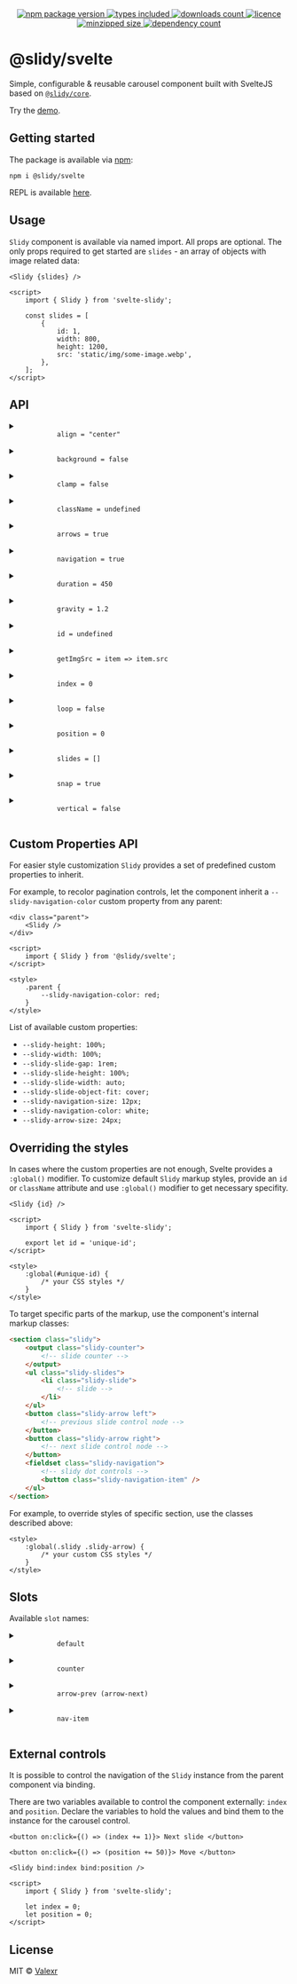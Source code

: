 <div align="center">
    <a href="https://www.npmjs.com/package/@slidy/svelte">
        <img alt="npm package version" src="https://img.shields.io/npm/v/@slidy/svelte?style=flat-square" />
    </a>
    <a href="https://www.npmjs.com/package/@slidy/svelte">
        <img alt="types included" src="https://img.shields.io/npm/types/@slidy/svelte?style=flat-square" />
    </a>
    <a href="https://www.npmjs.com/package/@slidy/svelte">
        <img alt="downloads count" src="https://img.shields.io/npm/dm/@slidy/svelte?style=flat-square" />
    </a>
    <a href="https://www.npmjs.com/package/@slidy/svelte">
        <img alt="licence" src="https://img.shields.io/npm/l/@slidy/svelte?style=flat-square" />
    </a>
    <a href="https://img.shields.io/bundlephobia/minzip/@slidy/svelte?style=flat-square">
        <img alt="minzipped size" src="https://badgen.net/bundlephobia/minzip/@slidy/svelte/" />
    </a>
    <a href="https://bundlephobia.com/package/@slidy/svelte">
        <img alt="dependency count" src="https://badgen.net/bundlephobia/dependency-count/@slidy/svelte/" />
    </a>
</div>

# @slidy/svelte

Simple, configurable & reusable carousel component built with SvelteJS based on [`@slidy/core`](https://github.com/Valexr/slidy/tree/master/packages/core).

Try the [demo](https://valexr.github.io/Slidy).

## Getting started

The package is available via [npm](https://www.npmjs.com/package/@slidy/svelte):

```
npm i @slidy/svelte
```

REPL is available
[here](https://svelte.dev/repl/de699aa1f8c04874b0402352ac93df96).

## Usage

`Slidy` component is available via named import. All props are optional. The only props required to get started are `slides` - an array of objects with image related data:

```svelte
<Slidy {slides} />

<script>
    import { Slidy } from 'svelte-slidy';

    const slides = [
        {
            id: 1,
            width: 800,
            height: 1200,
            src: 'static/img/some-image.webp',
        },
    ];
</script>
```

## API

<details>
    <summary>
        <code>
            align = "center"
        </code>
    </summary>

Controls the position of the `snap` points to align the slides after the scrolling operation has completed.

</details>

<details>
    <summary>
        <code>
            background = false
        </code>
    </summary>

Instead of creating `<img />` HTML tags for slide images, uses CSS `background-image` property.

</details>

<details>
    <summary>
        <code>
            clamp = false
        </code>
    </summary>

Controls the inertia of the scrolling between the slides.

</details>

<details>
    <summary>
        <code>
            className = undefined
        </code>
    </summary>

Sets the `class` on the parent node.

</details>

<details>
    <summary>
        <code>
            arrows = true
        </code>
    </summary>

Renders the `arrow` button controls for accessible slide management. Removing the controls is not recommened for accessibility.

</details>

<details>
    <summary>
        <code>
            navigation = true
        </code>
    </summary>

Renders the navigation controls for pagination-like slide management.

</details>

<details>
    <summary>
        <code>
            duration = 450
        </code>
    </summary>

The duration value for slide transitions.

</details>

<details>
    <summary>
        <code>
            gravity = 1.2
        </code>
    </summary>

Controls the `gravity` value for more granular control over inertia of the scrolling operation.

</details>

<details>
    <summary>
        <code>
            id = undefined
        </code>
    </summary>

Sets the `id` attribute on component's parent node.

</details>

<details>
    <summary>
        <code>
            getImgSrc = item => item.src
        </code>
    </summary>

The slide's `src` attribute builder function. Useful, when the `src` is build from metadata, like an `url`.

</details>

<details>
    <summary>
        <code>
            index = 0
        </code>
    </summary>

Stores the index of the current slide. Usefull with binding for external controls. More at [External Controls](#external-controls).

</details>

<details>
    <summary>
        <code>
            loop = false
        </code>
    </summary>

Makes the slideshow continious. Not recommended for better performance.

</details>

<details>
    <summary>
        <code>
            position = 0
        </code>
    </summary>

Stores the current position value of the carousel. Usefull with binding for external controls. More at [External Controls](#external-controls).

</details>

<details>
    <summary>
        <code>
            slides = []
        </code>
    </summary>

An array of objects with slide image related metadata such as `src`, `alt`, etc.

</details>

<details>
    <summary>
        <code>
            snap = true
        </code>
    </summary>

Enforces the scroll positions that a scroll container's scrollport may end after a scrolling operation has completed.

</details>

<details>
    <summary>
        <code>
            vertical = false
        </code>
    </summary>

Sets the carousel into the vertical orientation.

</details>

## Custom Properties API

For easier style customization `Slidy` provides a set of predefined custom properties to inherit.

For example, to recolor pagination controls, let the component inherit a `--slidy-navigation-color` custom property from any parent:

```svelte
<div class="parent">
    <Slidy />
</div>

<script>
    import { Slidy } from '@slidy/svelte';
</script>

<style>
    .parent {
        --slidy-navigation-color: red;
    }
</style>
```

List of available custom properties:

-   `--slidy-height: 100%;`
-   `--slidy-width: 100%;`
-   `--slidy-slide-gap: 1rem;`
-   `--slidy-slide-height: 100%;`
-   `--slidy-slide-width: auto;`
-   `--slidy-slide-object-fit: cover;`
-   `--slidy-navigation-size: 12px;`
-   `--slidy-navigation-color: white;`
-   `--slidy-arrow-size: 24px;`

## Overriding the styles

In cases where the custom properties are not enough, Svelte provides a `:global()` modifier. To customize default `Slidy` markup styles, provide an `id` or `className` attribute and use `:global()` modifier to get necessary specifity.

```svelte
<Slidy {id} />

<script>
    import { Slidy } from 'svelte-slidy';

    export let id = 'unique-id';
</script>

<style>
    :global(#unique-id) {
        /* your CSS styles */
    }
</style>
```

To target specific parts of the markup, use the component's internal markup classes:

```html
<section class="slidy">
    <output class="slidy-counter">
        <!-- slide counter -->
    </output>
    <ul class="slidy-slides">
        <li class="slidy-slide">
            <!-- slide -->
        </li>
    </ul>
    <button class="slidy-arrow left">
        <!-- previous slide control node -->
    </button>
    <button class="slidy-arrow right">
        <!-- next slide control node -->
    </button>
    <fieldset class="slidy-navigation">
        <!-- slidy dot controls -->
        <button class="slidy-navigation-item" />
    </ul>
</section>
```

For example, to override styles of specific section, use the classes described above:

```svelte
<style>
    :global(.slidy .slidy-arrow) {
        /* your custom CSS styles */
    }
</style>
```

## Slots

Available `slot` names:

<details>
    <summary>
        <code>
            default
        </code>
    </summary>

Usually the default markup is not enough. The `default` slot solves this problem. To use custom slide markup slot expose each `slides` prop item as `let:item` directive.

```svelte
<Slidy let:item>
    <figure>
        <img src={item.src} alt={item.figcaption} />
        <figcaption>
            {item.figcaption}
        </figcaption>
    </figure>
</Slidy>
```

</details>

<details>
    <summary>
        <code>
            counter
        </code>
    </summary>

Custom counter slot. To indicate the progress, component provide `index` and `amount` props:

```svelte
<Slidy let:index let:amount>
    <output slot="counter">
        {index / amount}%
    </output>
</Slidy>
```

</details>

<details>
    <summary>
        <code>
            arrow-prev (arrow-next)
        </code>
    </summary>

Provides a slot for custom button contents the _previous_ and _next_ slide controls, like icons for example.

```svelte
<Slidy>
    <svg slot="arrow-prev" />
    <svg slot="arrow-next" />
</Slidy>
```

</details>

<details>
    <summary>
        <code>
            nav-item
        </code>
    </summary>

Provides a slot for custom pagination buttons.
Slot receives optional `index` and `active` props for proper functionality.

Custom navigation item should be a `<button />` and have `data-index` attribute to function. Otherwise, control the component [externally](#external-controls).

```svelte
<Slidy let:active let:index>
    <button slot="nav-item" data-index={index} {active} {index} />
</Slidy>
```

</details>

## External controls

It is possible to control the navigation of the `Slidy` instance from the parent component via binding.

There are two variables available to control the component externally: `index` and `position`. Declare the variables to hold the values and bind them to the instance for the carousel control.

```svelte
<button on:click={() => (index += 1)}> Next slide </button>

<button on:click={() => (position += 50)}> Move </button>

<Slidy bind:index bind:position />

<script>
    import { Slidy } from 'svelte-slidy';

    let index = 0;
    let position = 0;
</script>
```

## License

MIT &copy; [Valexr](https://github.com/Valexr)

